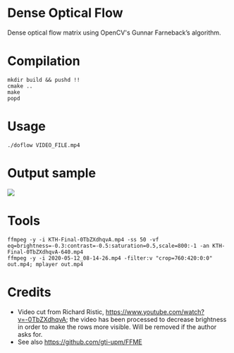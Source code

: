 # Dense Optical Flow

Dense optical flow matrix using OpenCV's Gunnar Farneback’s algorithm.

# Compilation

```
mkdir build && pushd !!
cmake ..
make
popd
```

# Usage

```
./doflow VIDEO_FILE.mp4
```

# Output sample

![](running.gif)

# Tools
```
ffmpeg -y -i KTH-Final-0TbZXdhqvA.mp4 -ss 50 -vf eq=brightness=-0.3:contrast=-0.5:saturation=0.5,scale=800:-1 -an KTH-Final-0TbZXdhqvA-640.mp4
ffmpeg -y -i 2020-05-12_08-14-26.mp4 -filter:v "crop=760:420:0:0" out.mp4; mplayer out.mp4
```

# Credits

* Video cut from Richard Ristic, https://www.youtube.com/watch?v=-0TbZXdhqvA; the video has been processed to decrease brightness in order to make the rows more visible. Will be removed if the author asks for.
* See also https://github.com/gti-upm/FFME
